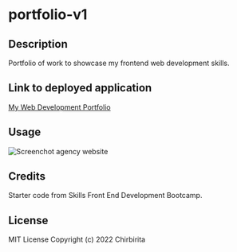 # portfolio-v1

## Description

Portfolio of work to showcase my frontend web development skills.

## Link to deployed application

[My Web Development Portfolio](https://chirbirita.github.io/portfolio-v1/)

## Usage

![Screenchot agency website](assets/images/Portfolio1.png)

## Credits

Starter code from Skills Front End Development Bootcamp.

## License

MIT License
Copyright (c) 2022 Chirbirita
